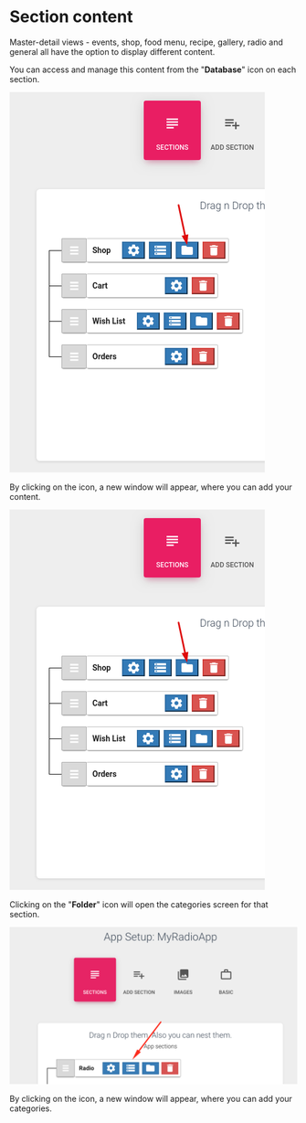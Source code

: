 # Section content

Master-detail views - events, shop, food menu, recipe, gallery, radio and general all have the option to display different content. 

You can access and manage this content from the "**Database**" icon on each section.  


![](../.gitbook/assets/image%20%285%29.png)

By clicking on the icon, a new window will appear, where you can add your content.

![](../.gitbook/assets/image%20%286%29.png)

Clicking on the "**Folder**" icon will open the categories screen for that section. 

![](../.gitbook/assets/image%20%2814%29.png)

By clicking on the icon, a new window will appear, where you can add your categories.

